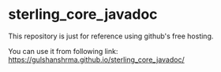 # sterling_core_javadoc

This repository is just for reference using github's free hosting.

You can use it from following link: https://gulshanshrma.github.io/sterling_core_javadoc/
